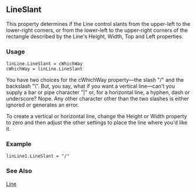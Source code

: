 ## LineSlant

This property determines if the Line control slants from the upper-left to the lower-right corners, or from the lower-left to the upper-right corners of the rectangle described by the Line's Height, Width, Top and Left properties.

### Usage

```foxpro
linLine.LineSlant = cWhichWay
cWhichWay = linLine.LineSlant
```

You have two choices for the cWhichWay property&mdash;the slash "/" and the backslash "\\". But, you say, what if you want a vertical line&mdash;can't you supply a bar or pipe character "|" or, for a horizontal line, a hyphen, dash or underscore? Nope. Any other character other than the two slashes is either ignored or generates an error.

To create a vertical or horizontal line, change the Height or Width property to zero and then adjust the other settings to place the line where you'd like it.

### Example

```foxpro
linLine1.LineSlant = "/"
```
### See Also

[Line](s4g512.md)